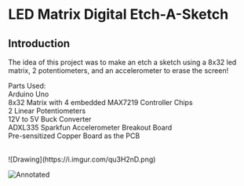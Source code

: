 # LED Matrix Digital Etch-A-Sketch
## Introduction
The idea of this project was to make an etch a sketch using a 8x32 led matrix, 2 potentiometers, and an accelerometer to erase the screen!

Parts Used: <br>
Arduino Uno <br>
8x32 Matrix with 4 embedded MAX7219 Controller Chips <br>
2 Linear Potentiometers <br>
12V to 5V Buck Converter <br>
ADXL335 Sparkfun Accelerometer Breakout Board <br>
Pre-sensitized Copper Board as the PCB <br>

<br>
![Drawing](https://i.imgur.com/qu3H2nD.png)

![Annotated](https://i.imgur.com/I8Jbyin.jpg)

